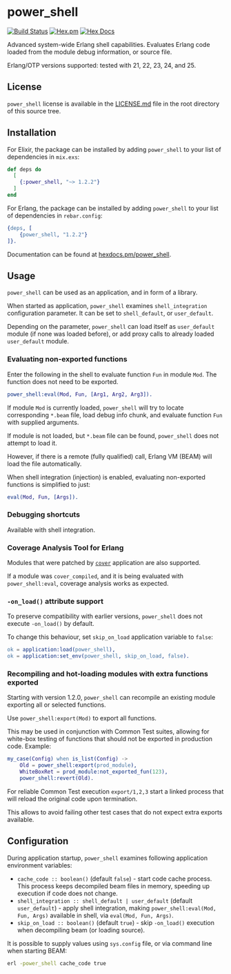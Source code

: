 # power_shell

[![Build Status](https://github.com/WhatsApp/power_shell/actions/workflows/erlang.yml/badge.svg?branch=main)](https://github.com/WhatsApp/power_shell/actions) [![Hex.pm](https://img.shields.io/hexpm/v/power_shell.svg)](https://hex.pm/packages/power_shell) [![Hex Docs](https://img.shields.io/badge/hex-docs-blue.svg)](https://hexdocs.pm/power_shell)

Advanced system-wide Erlang shell capabilities. Evaluates Erlang code loaded from the module debug
information, or source file.

Erlang/OTP versions supported: tested with 21, 22, 23, 24, and 25.

## License

`power_shell` license is available in the [LICENSE.md](https://github.com/WhatsApp/power_shell/blob/main/LICENSE.md) file in the root directory of this source tree.

## Installation

For Elixir, the package can be installed by adding `power_shell` to your list of dependencies in `mix.exs`:

```elixir
def deps do
  [
    {:power_shell, "~> 1.2.2"}
  ]
end
```

For Erlang, the package can be installed by adding `power_shell` to your list of dependencies in `rebar.config`:

```erlang
{deps, [
    {power_shell, "1.2.2"}
]}.
```

Documentation can be found at [hexdocs.pm/power_shell](https://hexdocs.pm/power_shell).

## Usage

`power_shell` can be used as an application, and in form of a library.

When started as application, `power_shell` examines `shell_integration` configuration parameter. It can be set to `shell_default`, or `user_default`.

Depending on the parameter, `power_shell` can load itself as `user_default` module (if none was loaded before), or add proxy calls to already loaded `user_default` module.

### Evaluating non-exported functions

Enter the following in the shell to evaluate function `Fun` in module `Mod`.  The function does not need to be exported.

```erlang
power_shell:eval(Mod, Fun, [Arg1, Arg2, Arg3]).
```

If module `Mod` is currently loaded, `power_shell` will try to locate corresponding `*.beam` file, load debug info chunk, and evaluate function `Fun` with supplied arguments.

If module is not loaded, but `*.beam` file can be found, `power_shell` does not attempt to load it.

However, if there is a remote (fully qualified) call, Erlang VM (BEAM) will load the file automatically.

When shell integration (injection) is enabled, evaluating non-exported functions is simplified to just:

```erlang
eval(Mod, Fun, [Args]).
```

### Debugging shortcuts

Available with shell integration.

### Coverage Analysis Tool for Erlang

Modules that were patched by [`cover`](https://www.erlang.org/doc/man/cover.html) application are also supported.

If a module was `cover_compiled`, and it is being evaluated with `power_shell:eval`, coverage analysis works as expected.

### `-on_load()` attribute support

To preserve compatibility with earlier versions, `power_shell` does not execute `-on_load()` by default.

To change this behaviour, set `skip_on_load` application variable to `false`:

```erlang
ok = application:load(power_shell),
ok = application:set_env(power_shell, skip_on_load, false).
```

### Recompiling and hot-loading modules with extra functions exported

Starting with version 1.2.0, `power_shell` can recompile an existing module exporting all or selected functions.

Use `power_shell:export(Mod)` to export all functions.

This may be used in conjunction with Common Test suites, allowing for white-box testing of functions that should not be exported in production code. Example:

```erlang
my_case(Config) when is_list(Config) ->
    Old = power_shell:export(prod_module),
    WhiteBoxRet = prod_module:not_exported_fun(123),
    power_shell:revert(Old).
```

For reliable Common Test execution `export/1,2,3` start a linked process that will reload the original code upon termination.

This allows to avoid failing other test cases that do not expect extra exports available.

## Configuration

During application startup, `power_shell` examines following application environment variables:

- `cache_code :: boolean()` (default `false`) - start code cache process.  This process keeps decompiled beam files in memory, speeding up execution if code does not change.
- `shell_integration :: shell_default | user_default` (default `user_default`) - apply shell integration, making `power_shell:eval(Mod, Fun, Args)` available in shell, via `eval(Mod, Fun, Args)`.
- `skip_on_load :: boolean()` (default `true`) - skip `-on_load()` execution when decompiling beam (or loading source).

It is possible to supply values using `sys.config` file, or via command line when starting BEAM:

```bash
erl -power_shell cache_code true
```
